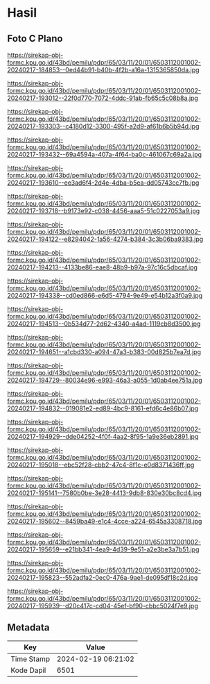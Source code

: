 # Hasil

## Foto C Plano

https://sirekap-obj-formc.kpu.go.id/43bd/pemilu/pdpr/65/03/11/20/01/6503112001002-20240217-184853--0ed44b91-b40b-4f2b-a16a-1315365850da.jpg

https://sirekap-obj-formc.kpu.go.id/43bd/pemilu/pdpr/65/03/11/20/01/6503112001002-20240217-193012--22f0d770-7072-4ddc-91ab-fb65c5c08b8a.jpg

https://sirekap-obj-formc.kpu.go.id/43bd/pemilu/pdpr/65/03/11/20/01/6503112001002-20240217-193303--c4180d12-3300-495f-a2d9-af61b6b5b94d.jpg

https://sirekap-obj-formc.kpu.go.id/43bd/pemilu/pdpr/65/03/11/20/01/6503112001002-20240217-193432--69a4594a-407a-4f64-ba0c-461067c69a2a.jpg

https://sirekap-obj-formc.kpu.go.id/43bd/pemilu/pdpr/65/03/11/20/01/6503112001002-20240217-193610--ee3ad6f4-2d4e-4dba-b5ea-dd05743cc7fb.jpg

https://sirekap-obj-formc.kpu.go.id/43bd/pemilu/pdpr/65/03/11/20/01/6503112001002-20240217-193718--b9173e92-c038-4456-aaa5-51c0227053a9.jpg

https://sirekap-obj-formc.kpu.go.id/43bd/pemilu/pdpr/65/03/11/20/01/6503112001002-20240217-194122--e8294042-1a56-4274-b384-3c3b06ba9383.jpg

https://sirekap-obj-formc.kpu.go.id/43bd/pemilu/pdpr/65/03/11/20/01/6503112001002-20240217-194213--4133be86-eae8-48b9-b97a-97c16c5dbcaf.jpg

https://sirekap-obj-formc.kpu.go.id/43bd/pemilu/pdpr/65/03/11/20/01/6503112001002-20240217-194338--cd0ed866-e6d5-4794-9e49-e54b12a3f0a9.jpg

https://sirekap-obj-formc.kpu.go.id/43bd/pemilu/pdpr/65/03/11/20/01/6503112001002-20240217-194513--0b534d77-2d62-4340-a4ad-1119cb8d3500.jpg

https://sirekap-obj-formc.kpu.go.id/43bd/pemilu/pdpr/65/03/11/20/01/6503112001002-20240217-194651--a1cbd330-a094-47a3-b383-00d825b7ea7d.jpg

https://sirekap-obj-formc.kpu.go.id/43bd/pemilu/pdpr/65/03/11/20/01/6503112001002-20240217-194729--80034e96-e993-46a3-a055-1d0ab4ee751a.jpg

https://sirekap-obj-formc.kpu.go.id/43bd/pemilu/pdpr/65/03/11/20/01/6503112001002-20240217-194832--019081e2-ed89-4bc9-8161-efd6c4e86b07.jpg

https://sirekap-obj-formc.kpu.go.id/43bd/pemilu/pdpr/65/03/11/20/01/6503112001002-20240217-194929--dde04252-4f0f-4aa2-8f95-1a9e36eb2891.jpg

https://sirekap-obj-formc.kpu.go.id/43bd/pemilu/pdpr/65/03/11/20/01/6503112001002-20240217-195018--ebc52f28-cbb2-47c4-8f1c-e0d8371436ff.jpg

https://sirekap-obj-formc.kpu.go.id/43bd/pemilu/pdpr/65/03/11/20/01/6503112001002-20240217-195141--7580b0be-3e28-4413-9db8-830e30bc8cd4.jpg

https://sirekap-obj-formc.kpu.go.id/43bd/pemilu/pdpr/65/03/11/20/01/6503112001002-20240217-195602--8459ba49-e1c4-4cce-a224-6545a3308718.jpg

https://sirekap-obj-formc.kpu.go.id/43bd/pemilu/pdpr/65/03/11/20/01/6503112001002-20240217-195659--e21bb341-4ea9-4d39-9e51-a2e3be3a7b51.jpg

https://sirekap-obj-formc.kpu.go.id/43bd/pemilu/pdpr/65/03/11/20/01/6503112001002-20240217-195823--552adfa2-0ec0-476a-9ae1-de095df18c2d.jpg

https://sirekap-obj-formc.kpu.go.id/43bd/pemilu/pdpr/65/03/11/20/01/6503112001002-20240217-195939--d20c417c-cd04-45ef-bf90-cbbc5024f7e9.jpg


## Metadata

| Key        | Value               |
| ---------- | ------------------- |
| Time Stamp | 2024-02-19 06:21:02 |
| Kode Dapil | 6501                |



